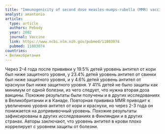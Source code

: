 ```yaml
---
title: "Immunogenicity of second dose measles-mumps-rubella (MMR) vaccine and implications for serosurveillance"
analyst: amantonio
article:
  type: article
  authors: Pebody
  year: 2002
  journal: Vaccine
  link: https://www.ncbi.nlm.nih.gov/pubmed/11803074
  pubmed: 11803074
countries:
- Великобритания
---
```


Через 2-4 года после прививки у 19.5% детей уровень антител от кори был ниже защитного уровня, у 23.4% детей уровень антител от свинки был ниже защитного уровня, и у 4.6% детей уровень антител от краснухи был ниже защитного уровня.
У 41% детей не было защиты как минимум от одной болезни, из чего следует, что нужна вторая доза вакцины. Похожие результаты были получены и в других исследованиях в Великобритании и в Канаде.
Повторная прививка MMR приводит к увеличению уровня антител от кори и краснухи, но через 2-3 года он понижается на допрививочный уровень. Похожие результаты зафиксированы в других исследованиях в Финляндии и в других странах.
Авторы заключают, что уровень антител в крови плохо коррелирует с уровнем защиты от болезни.
